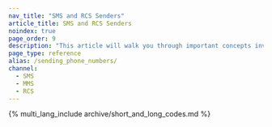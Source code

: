 ```yaml
---
nav_title: "SMS and RCS Senders"
article_title: SMS and RCS Senders
noindex: true
page_order: 9
description: "This article will walk you through important concepts involved in sending phone numbers with Braze."
page_type: reference
alias: /sending_phone_numbers/
channel:
  - SMS
  - MMS
  - RCS
---
```


{% multi_lang_include archive/short_and_long_codes.md %}